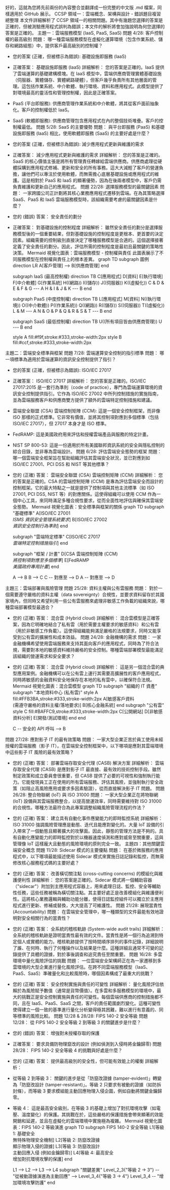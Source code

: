 好的，這就為您將先前兩份的內容整合並翻譯成一份完整的中文版 .md 檔案，同樣適用於 GitHub 展示。
CCSP 領域一：雲端概念、架構與設計 - 錯誤題目複習總整理
本文件詳細解析了 CCSP 領域一的相關問題。其中有幾題您選擇的答案是正確的，但被測驗應用程式誤判為錯誤；本文件的解析將會加強說明為何您選擇的答案是正確的。
主題一：雲端服務模型 (IaaS, PaaS, SaaS)
問題 4/28: 客戶控制權的最高級別
問題： 哪一種雲端服務模型在虛擬化運算環境（包含作業系統、儲存和網路組態）中，提供客戶最高級別的控制權？
 * 您的答案 (正確，但被標示為錯誤): 基礎設施即服務 (IaaS)
 * 正確答案： 基礎設施即服務 (IaaS)
詳細解析：
您的答案是正確的。IaaS 提供了雲端運算的基礎建構模塊。在 IaaS 模型中，雲端供應商管理實體基礎設施（伺服器、實體儲存、實體網路硬體），但客戶幾乎負責所有其他層面的管理。這包括作業系統、中介軟體、執行環境、資料和應用程式。此模型提供了對環境最高的靈活性和管理控制權，因此是正確答案。
 * PaaS (平台即服務): 供應商管理作業系統和中介軟體，將其從客戶面前抽象化。客戶的控制權低於 IaaS。
 * SaaS (軟體即服務): 供應商管理包含應用程式在內的整個技術堆疊。客戶的控制權最低。
問題 5/28: SaaS 的主要優勢
問題： 與平台即服務 (PaaS) 和基礎設施即服務 (IaaS) 相比，使用軟體即服務 (SaaS) 的主要好處是什麼？
 * 您的答案 (正確，但被標示為錯誤): 減少應用程式更新與維護的需求
 * 正確答案： 減少應用程式更新與維護的需求
詳細解析：
您的答案是正確的。SaaS 的核心價值主張是將所有管理責任轉嫁給雲端供應商。供應商處理從硬體採購到應用程式修補、更新和安全的所有事務。這大大減輕了客戶的營運負擔，讓他們可以專注於使用軟體，而無需擔心底層基礎設施或應用程式的維護。這是相對於 PaaS 和 IaaS 的顯著優勢，因為在後兩者模型中，客戶仍需負責維護和更新自己的應用程式。
問題 22/28: 選擇服務模型的最關鍵因素
問題： 一家跨國公司正計劃將其核心業務應用程式遷移到雲端。在為其策略選擇 SaaS、PaaS 和 IaaS 雲端服務模型時，該組織需要考慮的最關鍵因素是什麼？
 * 您的 (錯誤) 答案： 安全責任的劃分
 * 正確答案： 對基礎設施的控制程度
詳細解析：
雖然安全責任的劃分是選擇服務模型後的一個重要結果，但對基礎設施的控制程度是更根本、更首要的決定因素。組織需要的控制級別直接決定了哪種服務模型是合適的。這個選擇接著定義了安全責任的劃分。因此，評估所需的控制程度是最初且最關鍵的策略性決策。
Mermaid 視覺化圖表：雲端服務模型 - 控制權與責任
此圖表展示了不同服務模型在控制權與責任上的根本差異。
graph TD
    subgraph 圖例
        direction LR
        A[客戶管理] --> B[供應商管理]
    end

    subgraph IaaS (最高控制權)
        direction TB
        C[應用程式]
        D[資料]
        E[執行環境]
        F[中介軟體]
        G[作業系統]
        H((網路))
        I((儲存))
        J((伺服器))
        K((虛擬化))
        C & D & E & F & G --- A
        H & I & J & K --- B
    end

    subgraph PaaS (中度控制權)
        direction TB
        L[應用程式]
        M[資料]
        N((執行環境))
        O((中介軟體))
        P((作業系統))
        Q((網路))
        R((儲存))
        S((伺服器))
        T((虛擬化))
        L & M --- A
        N & O & P & Q & R & S & T --- B
    end

    subgraph SaaS (最低控制權)
        direction TB
        U((所有項目皆由供應商管理))
        U --- B
    end

    style A fill:#f9f,stroke:#333,stroke-width:2px
    style B fill:#ccf,stroke:#333,stroke-width:2px

主題二：雲端安全標準與框架
問題 7/28: 雲端運算安全控制的指引標準
問題： 哪一項標準為適用於雲端運算的資訊安全控制提供了指引？
 * 您的答案 (正確，但被標示為錯誤): ISO/IEC 27017
 * 正確答案： ISO/IEC 27017
詳細解析：
您的答案是正確的。ISO/IEC 27017:2015 是一套行為準則（code of practice），專門為雲端運算環境的資訊安全控制提供指引。它作為 ISO/IEC 27002 中所列控制措施的實施指南，並為雲端服務客戶和供應商雙方提供了額外的雲端特定控制措施和建議。
 * 雲端安全聯盟 (CSA) 雲端控制矩陣 (CCM): 這是一個安全控制框架，而非像 ISO 那樣的正式標準。它非常有價值，並將其控制項對應到多個標準（包括 ISO/IEC 27017），但 27017 本身才是 ISO 標準。
 * FedRAMP: 這是美國政府用來評估和授權雲端產品與服務的特定計畫。
 * NIST SP 800-53: 這是一份適用於所有美國聯邦資訊系統的安全與隱私控制的綜合目錄，並非專為雲端設計。
問題 6/28: 評估雲端安全態勢的框架
問題： 哪一個雲端安全框架旨在幫助組織評估其雲端安全狀況，並已對應到如 ISO/IEC 27001、PCI DSS 和 NIST 等其他標準？
 * 您的 (正確) 答案： 雲端安全聯盟 (CSA) 雲端控制矩陣 (CCM)
詳細解析：
您的答案是正確的。CSA 的雲端控制矩陣 (CCM) 是專為評估雲端安全而設計的控制框架。它的最大特點之一就是提供了控制項與其他主流標準（如 ISO 27001, PCI DSS, NIST 等）的對應關係。這使得組織可以使用 CCM 作為一個中心工具，來同時滿足多種合規性要求，從而全面性地評估與確保其雲端安全態勢。
Mermaid 視覺化圖表：安全標準與框架的關係
graph TD
    subgraph "基礎標準"
        A[ISO/IEC 27001 <br/><i>ISMS 資訊安全管理系統要求</i>]
        B[ISO/IEC 27002 <br/><i>資訊安全控制行為準則</i>]
    end

    subgraph "雲端特定標準"
        C[ISO/IEC 27017 <br/><i>雲端特定控制措施指引</i>]
    end

    subgraph "框架 / 計畫"
        D[CSA 雲端控制矩陣 (CCM) <br/><i>將控制項對應至多個標準</i>]
        E[FedRAMP <br/><i>美國政府專用計畫</i>]
    end

    A --> B
    B --> C
    C -- 對應至 --> D
    A -- 對應至 --> D

主題三：雲端部署與風險管理
問題 25/28: 資料主權與公有雲服務
問題： 對於一個需要遵守嚴格的資料主權（data sovereignty）合規性，並要求資料留存於其國家境內，但同時又希望利用一些公有雲服務來處理非敏感工作負載的組織來說，哪種雲端部署模型最適合？
 * 您的 (正確) 答案： 混合雲 (Hybrid cloud)
詳細解析：
混合雲模型是正確答案，因為它明確地結合了私有雲（用於需要主權要求的敏感資料）和公有雲（用於非敏感工作負載）。這使得組織能夠滿足嚴格的法規要求，同時又能享受到公有雲的擴展性和成本效益。
問題 24/28: 金融機構的需求
問題： 一家金融機構希望使用雲端服務來支持其面向客戶的應用程式，同時為了符合法規，需要對本地的敏感資料維持嚴格的安全控制。哪種雲端部署模型最能滿足該組織的營運需求和安全要求？
 * 您的 (正確) 答案： 混合雲 (Hybrid cloud)
詳細解析：
這是另一個混合雲的典型應用案例。金融機構可以在公有雲上運行其需要高擴展性的客戶應用程式，同時將敏感的金融資料安全地保存在本地的私有雲中，以確保符合法規。
Mermaid 視覺化圖表：混合雲模型
graph TD
    subgraph "組織的 IT 資產"
        subgraph "本地資料中心 (私有雲)"
            style A fill:#FFB3BA,stroke:#333,stroke-width:2px
            A[敏感客戶資料 <br/> (需遵守嚴格的資料主權/落地要求)]
            B[核心金融系統]
        end
        subgraph "公有雲"
            style C fill:#BAFFC9,stroke:#333,stroke-width:2px
            C[公開網站]
            D[非敏感資料分析]
            E[開發/測試環境]
        end
    end

    C -- 安全的 API 呼叫 --> B

問題 27/28: 應對影子 IT 的最有效策略
問題： 一家大型企業正苦於員工使用未經授權的雲端服務（影子 IT）。在雲端安全控制框架中，以下哪項是應對其雲端環境中這些影子 IT 風險的最有效策略？
 * 您的 (正確) 答案： 部署雲端存取安全代理 (CASB) 解決方案
詳細解析：
雲端存取安全代理 (CASB) 是應對影子 IT 最直接、最有效的技術控制手段。雖然制定政策和成立委員會很重要，但 CASB 提供了必要的可視性和強制執行能力。它能發現員工正在使用的所有雲端服務、評估其風險，並強制執行安全政策（如阻止高風險應用或要求多因素驗證），從而直接解決影子 IT 問題。
問題 26/28: 整合物聯網 (IoT) 與 ISO 31000
問題： 一家大型企業正在將物聯網 (IoT) 設備與其雲端服務整合，以提高營運效率，同時需要維持對 ISO 31000 的合規性。哪種方法最符合為此專案調整組織風險管理流程的作法？
 * 您的 (正確) 答案： 建立具有自動化事件應變能力的即時監控系統
詳細解析：
ISO 31000 強調風險管理應是動態、迭代且能應對變化的。大量 IoT 設備的引入帶來了一個動態且顯著擴大的攻擊面。因此，靜態的管理方法是不夠的。具有自動化應變能力的即時監控對於以機器速度偵測和應對威脅至關重要，這與管理像 IoT 這樣龐大且動態的風險環境的原則完全一致。
主題四：其他關鍵雲端安全概念
問題 11/28: Sidecar 模式的主要優點
問題： 在基於微服務的應用程式中，以下哪項最能描述使用 Sidecar 模式來實施日誌記錄和監控，而無需修改核心服務程式碼的主要好處？
 * 您的 (正確) 答案： 改善橫切關注點 (cross-cutting concerns) 的模組化與維護便利性
詳細解析：
您的答案是正確的。Sidecar 模式將一個輔助容器（"sidecar"）附加到主應用程式容器上，用來處理日誌、監控、安全等輔助性任務，這些任務被稱為橫切關注點。其主要好處正是改善模組化與維護便利性。這將核心業務邏輯與輔助功能分離，使得日誌監控組件可以獨立於主應用程式進行更新、修補或替換，大大提高了可維護性。
問題 21/28: 展現當責性 (Accountability)
問題： 在雲端安全管理中，哪一種類型的文件最能有效地證明對安全相關行為的當責性？
 * 您的 (正確) 答案： 全系統的稽核軌跡 (System-wide audit trails)
詳細解析：
全系統的稽核軌跡是證明當責性最有效的文件。當責性是將一個行為追溯到特定個人或實體的能力。稽核軌跡提供了按時間順序排列的事件記錄，詳細說明了誰、在何時、執行了何種操作以及結果是什麼。這種詳細且通常不可變的記錄提供了具體的證據，對於事後調查和追究責任至關重要。
問題 16/28: 多雲環境中量化風險評估的挑戰
問題： 一位雲端安全架構師正在為一家遷移到多雲環境的大型企業進行量化風險評估。在跨不同雲端服務模型（IaaS、PaaS、SaaS）準確量化和比較風險時，哪個因素構成了最重大的挑戰？
 * 您的 (正確) 答案： 安全控制實施與責任的可變性
詳細解析：
量化風險評估依賴於為風險賦予數值（通常是貨幣價值）。在多雲和多服務模型的環境中，最大的挑戰正是安全控制實施與責任的可變性。每個雲端供應商的控制措施都不同，且在 IaaS、PaaS、SaaS 之間，客戶的責任範圍劇烈變化。這種可變性使得建立一個一致的基準進行量化分析變得極其困難，難以進行有意義的、同等標準的風險比較。
問題 12/28 & 28/28: FIPS 140-2 安全等級
問題 12/28： 從 FIPS 140-2 安全等級 2 到等級 3 的關鍵進步是什麼？
 * 您的 (錯誤) 答案： 增強對未授權存取的保護
 * 正確答案： 要求具備防物理竄改的設計 (例如偵測到入侵時將金鑰歸零)
問題 28/28： FIPS 140-2 安全等級 4 的挑戰與好處是什麼？
 * 您的 (正確) 答案： 提供最高級別的安全性，但可能有效能上的權衡
詳細解析：
 * 從等級 2 到等級 3： 關鍵的進步是從「防竄改證據 (tamper-evident)」轉變為「防竄改設計 (tamper-resistant)」。等級 2 只要求有被動的證據（如防拆封條），而等級 3 要求模組能主動回應物理入侵企圖，例如自動將關鍵金鑰歸零。
 * 等級 4： 這是最高安全級別，在等級 3 的基礎上增加了對抗環境攻擊（如電壓、溫度變化）的保護。其挑戰在於，這些嚴格的保護措施會帶來顯著的效能開銷和延遲，並且在虛擬化的雲端環境中實施極為複雜。
Mermaid 視覺化圖表：FIPS 140-2 等級演進
graph TD
    subgraph FIPS 140-2 安全等級
        L1[等級 1: 基礎安全 <br/> 無特殊物理安全機制]
        L2[等級 2: 防竄改證據 <br/> 顯示物理入侵的證據]
        L3[等級 3: 防竄改設計 <br/> 主動回應入侵 (例如金鑰歸零)]
        L4[等級 4: 最高安全 <br/> 增加對抗環境攻擊的保護]
    end

    L1 --> L2 --> L3 --> L4
    subgraph "關鍵差異"
        Level_2_3{"等級 2 -> 3"} -- "從被動證據演進為主動回應" --> Level_3_4{"等級 3 -> 4"}
        Level_3_4 -- "增加環境攻擊防護"
    end

